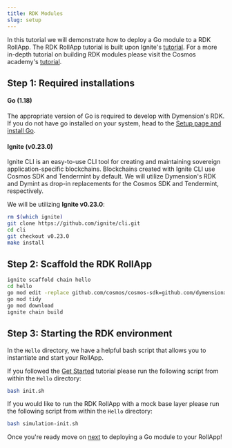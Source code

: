```yaml
---
title: RDK Modules
slug: setup
---
```


In this tutorial we will demonstrate how to deploy a Go module to a RDK RollApp. The RDK RollApp tutorial is built upon Ignite's [tutorial](https://docs.ignite.com/guide/hello). For a more in-depth tutorial on building RDK modules please visit the Cosmos academy's [tutorial](https://tutorials.cosmos.network/hands-on-exercise/1-ignite-cli/3-stored-game.html).

## Step 1: Required installations

#### <b>Go (1.18)</b>

The appropriate version of Go is required to develop with Dymension's RDK. If you do not have go installed on your system, head to the [Setup page and install Go](/docs/develop/get-started/setup.mdx).

#### <b>Ignite (v0.23.0)</b>

Ignite CLI is an easy-to-use CLI tool for creating and maintaining sovereign application-specific blockchains. Blockchains created with Ignite CLI use Cosmos SDK and Tendermint by default. We will utilize Dymension's RDK and Dymint as drop-in replacements for the Cosmos SDK and Tendermint, respectively.

We will be utilizing <b>Ignite v0.23.0</b>:

```bash
rm $(which ignite)
git clone https://github.com/ignite/cli.git
cd cli
git checkout v0.23.0
make install
```

## Step 2: Scaffold the RDK RollApp

```bash
ignite scaffold chain hello
cd hello
go mod edit -replace github.com/cosmos/cosmos-sdk=github.com/dymensionxyz/rdk@v0.1.2-alpha
go mod tidy
go mod download
ignite chain build
```

## Step 3: Starting the RDK environment

In the `Hello` directory, we have a helpful bash script that allows you to instantiate and start your RollApp.

If you followed the [Get Started](/docs/develop/get-started/setup.md) tutorial please run the following script from within the `Hello` directory:

```bash
bash init.sh
```

If you would like to run the RDK RollApp with a mock base layer please run the following script from within the `Hello` directory:

```bash
bash simulation-init.sh
```

Once you're ready move on [next](/docs/develop/build/rdk/deploy.md) to deploying a Go module to your RollApp!

